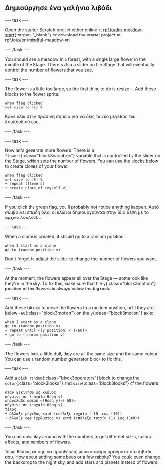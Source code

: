 ## Δημιούργησε ένα γαλήνιο λιβάδι

--- task ---

Open the starter Scratch project either online at [rpf.io/dm-meadow-start](https://rpf.io/dm-meadow-start){:target="_blank"} or download the starter project at [rpf.io/p/en/mindful-meadow-on](https://rpf.io/p/en/mindful-meadow-go)

--- /task ---

You should see a meadow in a forest, with a single large flower in the middle of the Stage. There's also a slider on the Stage that will eventually control the number of flowers that you see.

--- task ---

The flower is a little too large, so the first thing to do is resize it. Add these blocks to the flower sprite:

```blocks3
when flag clicked
set size to [5] %
```

Κάνε κλικ στην πράσινη σημαία για να δεις το νέο μέγεθος του λουλουδιού σου.

--- /task ---

--- task ---

Now let's generate more flowers. There is a `flowers`{:class="block3variables"} variable that is controlled by the slider on the Stage, which sets the number of flowers. You can use the blocks below to create clones of your flower:

```blocks3
when flag clicked
set size to [5] %
+ repeat (flowers)
+ create clone of (myself v)
```

--- /task ---

If you click the green flag, you'll probably not notice anything happen. Αυτό συμβαίνει επειδή όλοι οι κλώνοι δημιουργούνται στην ίδια θέση με το αρχικό λουλούδι.

--- task ---

When a clone is created, it should go to a random position:

```blocks3
when I start as a clone
go to (random position v)
```

Don't forget to adjust the slider to change the number of flowers you want.

--- /task ---

At the moment, the flowers appear all over the Stage — some look like they're in the sky. To fix this, make sure that the `y`{:class="block3motion"} position of the flowers is always below the big rock.

--- task ---

Add these blocks to move the flowers to a random position, until they are below `-60`{:class="block3motion"} on the `y`{:class="block3motion"} axis:

```blocks3
when I start as a clone
go to (random position v)
+ repeat until <(y position) < (-60)>
+ go to (random position v)
```

--- /task ---

The flowers look a little dull, they are all the same size and the same colour. You can use a random number generator block to fix this.

--- task ---

Add a `pick random`{:class="block3operators"} block to change the `color`{:class="block3looks"} and `size`{:class="block3looks"} of the flowers:

```blocks3
όταν ξεκινήσω ως κλώνος
πήγαινε σε (τυχαία θέση v)
επανέλαβε ώσπου <(θέση y)<(-60)>
πήγαινε σε (τυχαία θέση v)
τέλος
+ άλλαξε μέγεθος κατά (επέλεξε τυχαίο (-10) έως (10))
+ άλλαξε εφέ (χρώματος v) κατά (επέλεξε τυχαίο (1) έως (100))
```

--- /task ---

You can now play around with the numbers to get different sizes, colour effects, and numbers of flowers.

Ίσως θέλεις επίσης να προσθέσεις μερικά ακόμη πράγματα στο λιβάδι σου. How about adding some bees or a few rabbits? You could even change the backdrop to the night sky, and add stars and planets instead of flowers.





